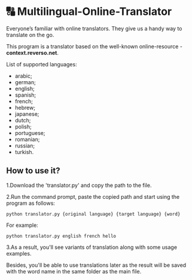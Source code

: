 # :capital_abcd: Multilingual-Online-Translator
Everyone’s familiar with online translators. They give us a handy way to translate on the go. 

This program is a translator based on the well-known online-resource - __context.reverso.net__.

List of supported languages:
- arabic;
- german;
- english;
- spanish;
- french;
- hebrew;
- japanese;
- dutch;
- polish;
- portuguese;
- romanian;
- russian;
- turkish.

## How to use it?

1.Download the 'translator.py' and copy the path to the file.

2.Run the command prompt, paste the copied path and start using the program as follows:

    python translator.py {original language} {target language} {word}
    
   For example:
   
    python translator.py english french hello
    
 3.As a result, you'll see variants of translation along with some usage examples. 
 
 Besides, you'll be able to use translations later as the result will be saved with the word name in the same folder as the main file.
